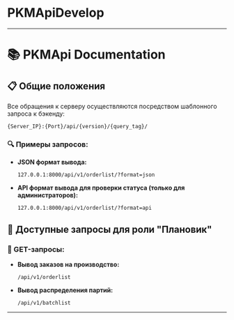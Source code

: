 # PKMApiDevelop

---

# 📚 PKMApi Documentation

## 📋 Общие положения
Все обращения к серверу осуществляются посредством шаблонного запроса к бэкенду:

```
{Server_IP}:{Port}/api/{version}/{query_tag}/
```

### 🔍 Примеры запросов:
- **JSON формат вывода:**
  ```
  127.0.0.1:8000/api/v1/orderlist/?format=json
  ```
- **API формат вывода для проверки статуса (только для администраторов):**
  ```
  127.0.0.1:8000/api/v1/orderlist/?format=api
  ```

## 🚀 Доступные запросы для роли "Плановик"

### 🔹 GET-запросы:
- **Вывод заказов на производство:** 
  ```
  /api/v1/orderlist
  ```
- **Вывод распределения партий:** 
  ```
  /api/v1/batchlist
  ```

--- 
